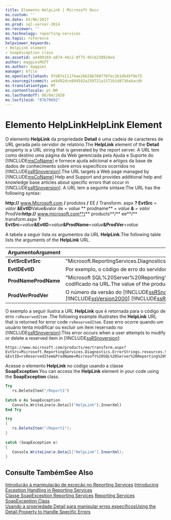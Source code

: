```yaml
---
title: Elemento HelpLink | Microsoft Docs
ms.custom: ''
ms.date: 03/06/2017
ms.prod: sql-server-2014
ms.reviewer: ''
ms.technology: reporting-services
ms.topic: reference
helpviewer_keywords:
- HelpLink element
- SoapException class
ms.assetid: a4489103-a874-44c2-8f75-95cb238928ed
author: maggiesMSFT
ms.author: maggies
manager: kfile
ms.openlocfilehash: 97d87e11174ae2b628b760f707ec2b1db49f9e75
ms.sourcegitcommit: ad4d92dce894592a259721a1571b1d8736abacdb
ms.translationtype: MT
ms.contentlocale: pt-BR
ms.lasthandoff: 08/04/2020
ms.locfileid: "87679692"
---
```

# <a name="helplink-element"></a><span data-ttu-id="f2287-102">Elemento HelpLink</span><span class="sxs-lookup"><span data-stu-id="f2287-102">HelpLink Element</span></span>
  <span data-ttu-id="f2287-103">O elemento **HelpLink** da propriedade **Detail** é uma cadeia de caracteres de URL gerada pelo servidor de relatório.</span><span class="sxs-lookup"><span data-stu-id="f2287-103">The **HelpLink** element of the **Detail** property is a URL string that is generated by the report server.</span></span> <span data-ttu-id="f2287-104">A URL tem como destino uma página da Web gerenciada pela Ajuda e Suporte do [!INCLUDE[msCoName](../../../includes/msconame-md.md)] e fornece ajuda adicional e artigos da base de dados de conhecimento sobre erros específicos ocorridos no [!INCLUDE[ssRSnoversion](../../../includes/ssrsnoversion-md.md)].</span><span class="sxs-lookup"><span data-stu-id="f2287-104">The URL targets a Web page managed by [!INCLUDE[msCoName](../../../includes/msconame-md.md)] Help and Support and provides additional help and knowledge base articles about specific errors that occur in [!INCLUDE[ssRSnoversion](../../../includes/ssrsnoversion-md.md)].</span></span> <span data-ttu-id="f2287-105">A URL tem a seguinte sintaxe:</span><span class="sxs-lookup"><span data-stu-id="f2287-105">The URL has the following syntax:</span></span>  
  
 <span data-ttu-id="f2287-106">**http://** www.Microsoft.com **/** produtos **/** EE **/** Transform. aspx **? EvtSrc** = _valor_ **&EvtID**Value&valor de = _value_ \*\* prodname\*\* = _value_ **&** = _valor_ ProdVer</span><span class="sxs-lookup"><span data-stu-id="f2287-106">**http://** www.microsoft.com**/** products**/** ee**/** transform.aspx **?EvtSrc**=_value_**&EvtID**=_value_**&ProdName**=_value_**&ProdVer**=_value_</span></span>  
  
 <span data-ttu-id="f2287-107">A tabela a seguir lista os argumentos da URL **HelpLink**.</span><span class="sxs-lookup"><span data-stu-id="f2287-107">The following table lists the arguments of the **HelpLink** URL.</span></span>  
  
|<span data-ttu-id="f2287-108">Argumento</span><span class="sxs-lookup"><span data-stu-id="f2287-108">Argument</span></span>|<span data-ttu-id="f2287-109">Valor</span><span class="sxs-lookup"><span data-stu-id="f2287-109">Value</span></span>|  
|--------------|-----------|  
|<span data-ttu-id="f2287-110">**EvtSrc**</span><span class="sxs-lookup"><span data-stu-id="f2287-110">**EvtSrc**</span></span>|<span data-ttu-id="f2287-111">"Microsoft.ReportingServices.Diagnostics.ErrorStrings.resources.Strings"</span><span class="sxs-lookup"><span data-stu-id="f2287-111">"Microsoft.ReportingServices.Diagnostics.ErrorStrings.resources.Strings"</span></span>|  
|<span data-ttu-id="f2287-112">**EvtID**</span><span class="sxs-lookup"><span data-stu-id="f2287-112">**EvtID**</span></span>|<span data-ttu-id="f2287-113">Por exemplo, o código de erro do servidor de relatório, rsReservedItem.</span><span class="sxs-lookup"><span data-stu-id="f2287-113">The report server error code, for example, rsReservedItem.</span></span>|  
|<span data-ttu-id="f2287-114">**ProdName**</span><span class="sxs-lookup"><span data-stu-id="f2287-114">**ProdName**</span></span>|<span data-ttu-id="f2287-115">"Microsoft SQL%20Server%20Reporting%20Services".</span><span class="sxs-lookup"><span data-stu-id="f2287-115">"Microsoft SQL%20Server%20Reporting%20Services".</span></span> <span data-ttu-id="f2287-116">O valor do nome do produto é codificado na URL.</span><span class="sxs-lookup"><span data-stu-id="f2287-116">The value of the product name is URL encoded.</span></span>|  
|<span data-ttu-id="f2287-117">**ProdVer**</span><span class="sxs-lookup"><span data-stu-id="f2287-117">**ProdVer**</span></span>|<span data-ttu-id="f2287-118">O número da versão do [!INCLUDE[ssRSnoversion](../../../includes/ssrsnoversion-md.md)].</span><span class="sxs-lookup"><span data-stu-id="f2287-118">The version number of [!INCLUDE[ssRSnoversion](../../../includes/ssrsnoversion-md.md)].</span></span> <span data-ttu-id="f2287-119">Um valor de "8, 0" indica [!INCLUDE[ssVersion2000](../../../includes/ssversion2000-md.md)] [!INCLUDE[ssRSnoversion](../../../includes/ssrsnoversion-md.md)] .</span><span class="sxs-lookup"><span data-stu-id="f2287-119">A value of "8.00" indicates [!INCLUDE[ssVersion2000](../../../includes/ssversion2000-md.md)] [!INCLUDE[ssRSnoversion](../../../includes/ssrsnoversion-md.md)].</span></span>|  
  
 <span data-ttu-id="f2287-120">O exemplo a seguir ilustra a URL **HelpLink** que é retornada para o código de erro `rsReservedItem` .</span><span class="sxs-lookup"><span data-stu-id="f2287-120">The following example illustrates the **HelpLink** URL that is returned for error code `rsReservedItem`.</span></span> <span data-ttu-id="f2287-121">Esse erro ocorre quando um usuário tenta modificar ou excluir um item reservado no [!INCLUDE[ssRSnoversion](../../../includes/ssrsnoversion-md.md)]:</span><span class="sxs-lookup"><span data-stu-id="f2287-121">This error occurs when a user attempts to modify or delete a reserved item in [!INCLUDE[ssRSnoversion](../../../includes/ssrsnoversion-md.md)]:</span></span>  
  
```  
https://www.microsoft.com/products/ee/transform.aspx?  
EvtSrc=Microsoft.ReportingServices.Diagnostics.ErrorStrings.resources.Strings  
&EvtID=rsReservedItem&ProdName=Microsoft%20SQL%20Server%20Reporting%20Services&ProdVer=8.00  
```  
  
 <span data-ttu-id="f2287-122">Acesse o elemento **HelpLink** no código usando a classe **SoapException**.</span><span class="sxs-lookup"><span data-stu-id="f2287-122">You can access the **HelpLink** element in your code using the **SoapException** class.</span></span>  
  
```vb  
Try  
   rs.DeleteItem("/Report1")  
  
Catch e As SoapException  
   Console.WriteLine(e.Detail("HelpLink").InnerXml)  
End Try  
```  
  
```csharp  
try  
{  
   rs.DeleteItem("/Report1");  
}  
  
catch (SoapException e)  
{  
   Console.WriteLine(e.Detail["HelpLink"].InnerXml);  
}  
```  
  
## <a name="see-also"></a><span data-ttu-id="f2287-123">Consulte Também</span><span class="sxs-lookup"><span data-stu-id="f2287-123">See Also</span></span>  
 <span data-ttu-id="f2287-124">[Introdução à manipulação de exceção no Reporting Services](../introducing-exception-handling-in-reporting-services.md) </span><span class="sxs-lookup"><span data-stu-id="f2287-124">[Introducing Exception Handling in Reporting Services](../introducing-exception-handling-in-reporting-services.md) </span></span>  
 <span data-ttu-id="f2287-125">[Classe SoapException Reporting Services](reporting-services-soapexception-class.md) </span><span class="sxs-lookup"><span data-stu-id="f2287-125">[Reporting Services SoapException Class](reporting-services-soapexception-class.md) </span></span>  
 [<span data-ttu-id="f2287-126">Usando a propriedade Detail para manipular erros específicos</span><span class="sxs-lookup"><span data-stu-id="f2287-126">Using the Detail Property to Handle Specific Errors</span></span>](../best-practices/using-the-detail-property-to-handle-specific-errors.md)  
  
  
